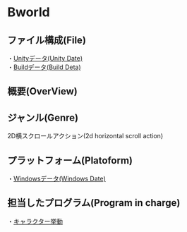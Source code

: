# Bworld
## ファイル構成(File)
・[Unityデータ(Unity Date)]()<br>
・[Buildデータ(Build Deta)]()<br>
## 概要(OverView)<br>
## ジャンル(Genre)<br>
2D横スクロールアクション(2d horizontal scroll action)<br>
## プラットフォーム(Platoform)
・[Windowsデータ(Windows Date)]()<br>
## 担当したプログラム(Program in charge)
・[キャラクター挙動]()
